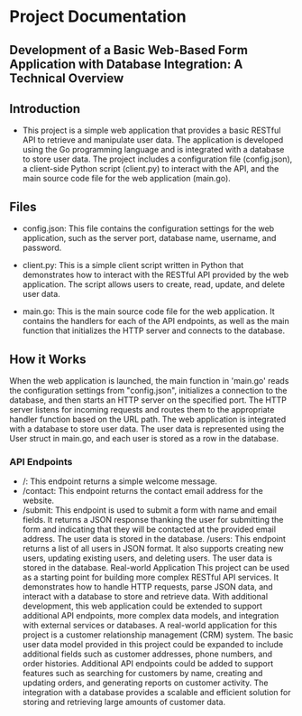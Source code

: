 # Project Documentation

## Development of a Basic Web-Based Form Application with Database Integration: A Technical Overview

## Introduction

- This project is a simple web application that provides a basic RESTful API to retrieve and manipulate user data. The application is developed using the Go programming language and is integrated with a database to store user data. The project includes a configuration file (config.json), a client-side Python script (client.py) to interact with the API, and the main source code file for the web application (main.go).

## Files

- config.json: This file contains the configuration settings for the web application, such as the server port, database name, username, and password.

- client.py: This is a simple client script written in Python that demonstrates how to interact with the RESTful API provided by the web application. The script allows users to create, read, update, and delete user data.

- main.go: This is the main source code file for the web application. It contains the handlers for each of the API endpoints, as well as the main function that initializes the HTTP server and connects to the database.

## How it Works

When the web application is launched, the main function in 'main.go' reads the configuration settings from "config.json", initializes a connection to the database, and then starts an HTTP server on the specified port. The HTTP server listens for incoming requests and routes them to the appropriate handler function based on the URL path. The web application is integrated with a database to store user data. The user data is represented using the User struct in main.go, and each user is stored as a row in the database.

### API Endpoints

- /: This endpoint returns a simple welcome message.
- /contact: This endpoint returns the contact email address for the website.
- /submit: This endpoint is used to submit a form with name and email fields. It returns a JSON response thanking the user for submitting the form and indicating that they will be contacted at the provided email address. The user data is stored in the database.
/users: This endpoint returns a list of all users in JSON format. It also supports creating new users, updating existing users, and deleting users. The user data is stored in the database.
Real-world Application
This project can be used as a starting point for building more complex RESTful API services. It demonstrates how to handle HTTP requests, parse JSON data, and interact with a database to store and retrieve data. With additional development, this web application could be extended to support additional API endpoints, more complex data models, and integration with external services or databases. A real-world application for this project is a customer relationship management (CRM) system. The basic user data model provided in this project could be expanded to include additional fields such as customer addresses, phone numbers, and order histories. Additional API endpoints could be added to support features such as searching for customers by name, creating and updating orders, and generating reports on customer activity. The integration with a database provides a scalable and efficient solution for storing and retrieving large amounts of customer data.
